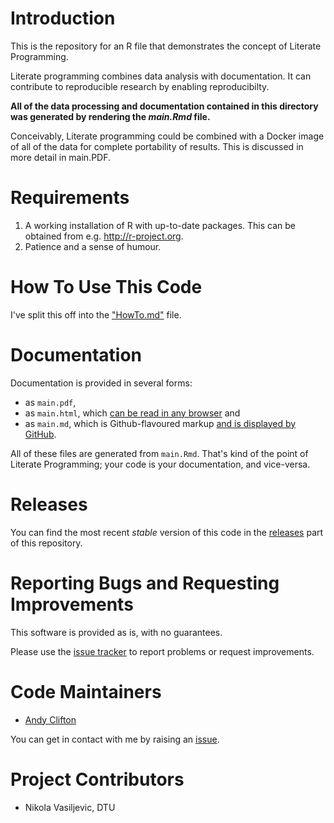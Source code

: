 # Introduction
This is the repository for an R file that demonstrates the concept of Literate Programming.

Literate programming combines data analysis with documentation. It can contribute to reproducible research by enabling reproducibilty.

**All of the data processing and documentation contained in this directory was generated by rendering the _main.Rmd_ file.**

Conceivably, Literate programming could be combined with a Docker image of all of the data for complete portability of results. This is discussed in more detail in main.PDF.

# Requirements
1. A working installation of R with up-to-date packages. This can be obtained from e.g. http://r-project.org.
2. Patience and a sense of humour.

# How To Use This Code
I've split this off into the ["HowTo.md"](HowTo.md) file.

# Documentation
Documentation is provided in several forms:

* as `main.pdf`,
* as `main.html`, which [can be read in any browser](main.html) and
* as `main.md`, which is Github-flavoured markup [and is displayed by GitHub](main.md).

All of these files are generated from `main.Rmd`. That's kind of the point of Literate Programming; your code is your documentation, and vice-versa.

# Releases
You can find the most recent _stable_ version of this code in the [releases](../../releases) part of this repository.

# Reporting Bugs and Requesting Improvements
This software is provided as is, with no guarantees.

Please use the [issue tracker](../../issues) to report problems or request improvements.

# Code Maintainers

* [Andy Clifton](./)

You can get in contact with me by raising an [issue](../../issues).

# Project Contributors
* Nikola Vasiljevic, DTU
